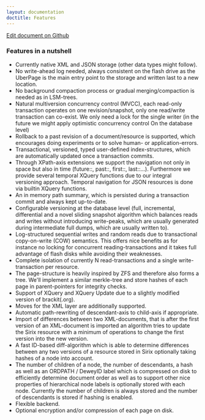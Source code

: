 ```yaml
---
layout: documentation
doctitle: Features
---
```


[Edit document on Github](https://github.com/sirixdb/sirixdb.github.io/edit/master/features.md)

### Features in a nutshell
- Currently native XML and JSON storage (other data types might follow).
- No write-ahead log needed, always consistent on the flash drive as the UberPage is the main entry point to the storage and written last to a new location.
- No background compaction process or gradual merging/compaction is needed as in LSM-trees.
- Natural multiversion concurrency control (MVCC), each read-only transaction operates on one revision/snapshot, only one read/write transaction can co-exist. We only need a lock for the single writer (in the future we might apply optimistic concurrency control On the database level)
- Rollback to a past revision of a document/resource is supported, which encourages doing experiments or to solve human- or application-errors.
- Transactional, versioned, typed user-defined index-structures, which are automatically updated once a transaction commits.
- Through XPath-axis extensions we support the navigation not only in space but also in time (future::, past::, first::, last::...). Furthermore we provide several temporal XQuery functions due to our integral versioning approach. Temporal navigation for JSON resources is done via builtin XQuery functions.
- An in memory path summary, which is persisted during a transaction commit and always kept up-to-date.
- Configurable versioning at the database level (full, incremental, differential and a novel sliding snapshot algorithm which balances reads and writes without introducing write-peaks, which are usually generated during intermediate full dumps, which are usually written to).
- Log-structured sequential writes and random reads due to transactional copy-on-write (COW) semantics. This offers nice benefits as for instance no locking for concurrent reading-transactions and it takes full advantage of flash disks while avoiding their weaknesses.
- Complete isolation of currently N read-transactions and a single write-transaction per resource.
- The page-structure is heavily inspired by ZFS and therefore also forms a tree. We'll implement a similar merkle-tree and store hashes of each page in parent-pointers for integrity checks.
- Support of XQuery and XQuery Update due to a slightly modified version of brackit(.org).
- Moves for the XML layer are additionally supported.
- Automatic path-rewriting of descendant-axis to child-axis if appropriate.
- Import of differences between two XML-documents, that is after the first version of an XML-document is imported an algorithm tries to update the Sirix resource with a minimum of operations to change the first version into the new version.
- A fast ID-based diff-algorithm which is able to determine differences between any two versions of a resource stored in Sirix optionally taking hashes of a node into account.
- The number of children of a node, the number of descendants, a hash as well as an ORDPATH / DeweyID label which is compressed on disk to efficiently determine document order as well as to support other nice properties of hierarchical node labels is optionally stored with each node. Currently the number of children is always stored and the number of descendants is stored if hashing is enabled.
- Flexible backend.
- Optional encryption and/or compression of each page on disk.

